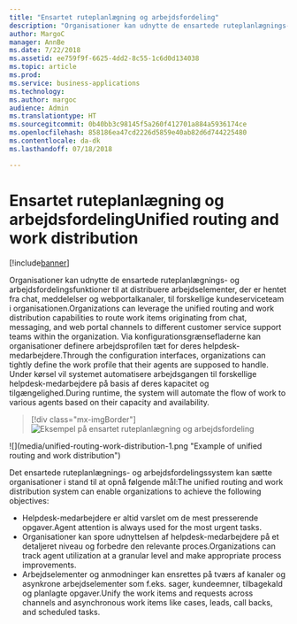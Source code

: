 ```yaml
---
title: "Ensartet ruteplanlægning og arbejdsfordeling"
description: "Organisationer kan udnytte de ensartede ruteplanlægnings- og arbejdsfordelingsfunktioner til at distribuere arbejdselementer, der er hentet fra chat, meddelelser og webportalkanaler, til forskellige kundeserviceteam i organisationen."
author: MargoC
manager: AnnBe
ms.date: 7/22/2018
ms.assetid: ee759f9f-6625-4dd2-8c55-1c6d0d134038
ms.topic: article
ms.prod: 
ms.service: business-applications
ms.technology: 
ms.author: margoc
audience: Admin
ms.translationtype: HT
ms.sourcegitcommit: 0b40bb3c98145f5a260f412701a884a5936174ce
ms.openlocfilehash: 858186ea47cd2226d5859e40ab82d6d744225480
ms.contentlocale: da-dk
ms.lasthandoff: 07/18/2018

---
```


#  <a name="unified-routing-and-work-distribution"></a><span data-ttu-id="a5389-103">Ensartet ruteplanlægning og arbejdsfordeling</span><span class="sxs-lookup"><span data-stu-id="a5389-103">Unified routing and work distribution</span></span> 

[!include[banner](../../../includes/banner.md)]

<span data-ttu-id="a5389-104">Organisationer kan udnytte de ensartede ruteplanlægnings- og arbejdsfordelingsfunktioner til at distribuere arbejdselementer, der er hentet fra chat, meddelelser og webportalkanaler, til forskellige kundeserviceteam i organisationen.</span><span class="sxs-lookup"><span data-stu-id="a5389-104">Organizations can leverage the unified routing and work distribution capabilities to route work items originating from chat, messaging, and web portal channels to different customer service support teams within the organization.</span></span> <span data-ttu-id="a5389-105">Via konfigurationsgrænsefladerne kan organisationer definere arbejdsprofilen tæt for deres helpdesk-medarbejdere.</span><span class="sxs-lookup"><span data-stu-id="a5389-105">Through the configuration interfaces, organizations can tightly define the work profile that their agents are supposed to handle.</span></span> <span data-ttu-id="a5389-106">Under kørsel vil systemet automatisere arbejdsgangen til forskellige helpdesk-medarbejdere på basis af deres kapacitet og tilgængelighed.</span><span class="sxs-lookup"><span data-stu-id="a5389-106">During runtime, the system will automate the flow of work to various agents based on their capacity and availability.</span></span>

> [!div class="mx-imgBorder"]
> <span data-ttu-id="a5389-107">![](media/unified-routing-work-distribution-1.png "Eksempel på ensartet ruteplanlægning og arbejdsfordeling")
<!-- picture --></span><span class="sxs-lookup"><span data-stu-id="a5389-107">![](media/unified-routing-work-distribution-1.png "Example of unified routing and work distribution")
<!-- picture --></span></span>


<span data-ttu-id="a5389-108">Det ensartede ruteplanlægnings- og arbejdsfordelingssystem kan sætte organisationer i stand til at opnå følgende mål:</span><span class="sxs-lookup"><span data-stu-id="a5389-108">The unified routing and work distribution system can enable organizations to achieve the following objectives:</span></span>

-   <span data-ttu-id="a5389-109">Helpdesk-medarbejdere er altid varslet om de mest presserende opgaver.</span><span class="sxs-lookup"><span data-stu-id="a5389-109">Agent attention is always used for the most urgent tasks.</span></span>
-   <span data-ttu-id="a5389-110">Organisationer kan spore udnyttelsen af helpdesk-medarbejdere på et detaljeret niveau og forbedre den relevante proces.</span><span class="sxs-lookup"><span data-stu-id="a5389-110">Organizations can track agent utilization at a granular level and make appropriate process improvements.</span></span>
-   <span data-ttu-id="a5389-111">Arbejdselementer og anmodninger kan ensrettes på tværs af kanaler og asynkrone arbejdselementer som f.eks. sager, kundeemner, tilbagekald og planlagte opgaver.</span><span class="sxs-lookup"><span data-stu-id="a5389-111">Unify the work items and requests across channels and asynchronous work items like cases, leads, call backs, and scheduled tasks.</span></span>

